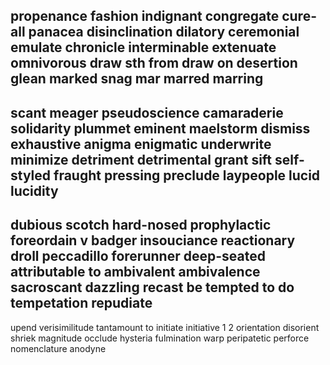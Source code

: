 propenance
fashion
indignant
congregate
cure-all panacea
disinclination
dilatory
ceremonial
emulate
chronicle
interminable
extenuate
omnivorous
draw sth from
draw on
desertion
glean
marked
snag
mar marred marring
---
scant  meager
pseudoscience
camaraderie  solidarity
plummet
eminent
maelstorm
dismiss
exhaustive
anigma  enigmatic
underwrite
minimize
detriment   detrimental
grant
sift
self-styled
fraught
pressing
preclude
laypeople
lucid  lucidity
---
dubious
scotch
hard-nosed
prophylactic
foreordain  v
badger
insouciance
reactionary
droll
peccadillo
forerunner
deep-seated
attributable to
ambivalent  ambivalence
sacroscant
dazzling
recast
be tempted to do
tempetation
repudiate
---
upend
verisimilitude
tantamount to
initiate
initiative 1 2
orientation
disorient
shriek
magnitude
occlude
hysteria
fulmination
warp
peripatetic
perforce
nomenclature
anodyne